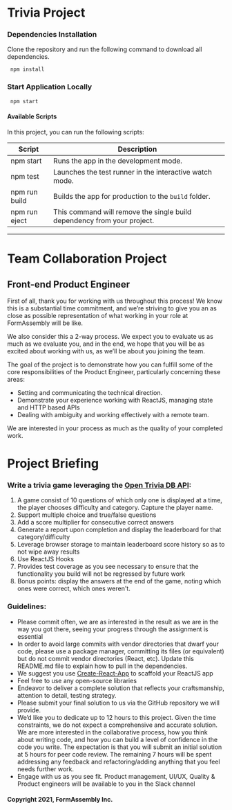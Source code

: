 # Trivia Project

### Dependencies Installation

Clone the repository and run the following command to download all dependencies.
```
 npm install
```

### Start Application Locally

```
 npm start
```

#### Available Scripts

In this project, you can run the following scripts:

| Script        | Description                                                             |
| ------------- | ----------------------------------------------------------------------- |
| npm start     | Runs the app in the development mode.                                   |
| npm test      | Launches the test runner in the interactive watch mode.                 |
| npm run build | Builds the app for production to the `build` folder.                    |
| npm run eject | This command will remove the single build dependency from your project. |

___

# Team Collaboration Project
## Front-end Product Engineer

First of all, thank you for working with us throughout this process! We know this is a substantial time commitment, and we’re striving to give you an as close as possible representation of what working in your role at FormAssembly will be like.

We also consider this a 2-way process. We expect you to evaluate us as much as we evaluate you, and in the end, we hope that you will be as excited about working with us, as we’ll be about you joining the team.

The goal of the project is to demonstrate how you can fulfill some of the core responsibilities of the Product Engineer, particularly concerning these areas:

-   Setting and communicating the technical direction.
-   Demonstrate your experience working with ReactJS, managing state and HTTP based APIs
-   Dealing with ambiguity and working effectively with a remote team.

We are interested in your process as much as the quality of your completed work.

Project Briefing
================

### Write a trivia game leveraging the [Open Trivia DB API](https://opentdb.com/api_config.php):

1. A game consist of 10 questions of which only one is displayed at a time, the player chooses difficulty and category. Capture the player name.
2. Support multiple choice and true/false questions
3. Add a score multiplier for consecutive correct answers
4. Generate a report upon completion and display the leaderboard for that category/difficulty
5. Leverage browser storage to maintain leaderboard score history so as to not wipe away results
6. Use ReactJS Hooks
7. Provides test coverage as you see necessary to ensure that the functionality you build will not be regressed by future work
8. Bonus points: display the answers at the end of the game, noting which ones were correct, which ones weren't.

### Guidelines:

- Please commit often, we are as interested in the result as we are in the way you got there, seeing your progress through the assignment is essential
- In order to avoid large commits with vendor directories that dwarf your code, please use a package manager, committing its files (or equivalent) but do not commit vendor directories (React, etc). Update this README.md file to explain how to pull in the dependencies.
- We suggest you use [Create-React-App](https://github.com/facebook/create-react-app) to scaffold your ReactJS app
- Feel free to use any open-source libraries
- Endeavor to deliver a complete solution that reflects your craftsmanship, attention to detail, testing strategy.
- Please submit your final solution to us via the GitHub repository we will provide.
- We’d like you to dedicate up to 12 hours to this project. Given the time constraints, we do not expect a comprehensive and accurate solution. We are more interested in the collaborative process, how you think about writing code, and how you can build a level of confidence in the code you write. The expectation is that you will submit an initial solution at 5 hours for peer code review. The remaining 7 hours will be spent addressing any feedback and refactoring/adding anything that you feel needs further work.
- Engage with us as you see fit. Product management, UI/UX, Quality & Product engineers will be available to you in the Slack channel


#### Copyright 2021, FormAssembly Inc.

